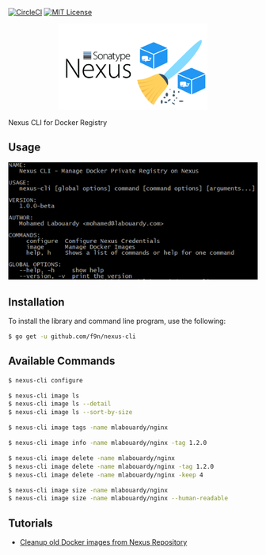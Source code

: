 [![CircleCI](https://circleci.com/gh/mlabouardy/nexus-cli.svg?style=svg)](https://circleci.com/gh/mlabouardy/nexus-cli) [![MIT License](http://img.shields.io/badge/license-MIT-blue.svg?style=flat)](LICENSE)

<div align="center">
<img src="logo.png" width="60%"/>
</div>

Nexus CLI for Docker Registry

## Usage

<div align="center">
<img src="example.png"/>
</div>

## Installation

To install the library and command line program, use the following:

```bash
$ go get -u github.com/f9n/nexus-cli
```

## Available Commands

```bash
$ nexus-cli configure
```

```bash
$ nexus-cli image ls
$ nexus-cli image ls --detail
$ nexus-cli image ls --sort-by-size
```

```bash
$ nexus-cli image tags -name mlabouardy/nginx
```

```bash
$ nexus-cli image info -name mlabouardy/nginx -tag 1.2.0
```

```bash
$ nexus-cli image delete -name mlabouardy/nginx
$ nexus-cli image delete -name mlabouardy/nginx -tag 1.2.0
$ nexus-cli image delete -name mlabouardy/nginx -keep 4
```

```bash
$ nexus-cli image size -name mlabouardy/nginx
$ nexus-cli image size -name mlabouardy/nginx --human-readable
```
## Tutorials

* [Cleanup old Docker images from Nexus Repository](http://www.blog.labouardy.com/cleanup-old-docker-images-from-nexus-repository/)
